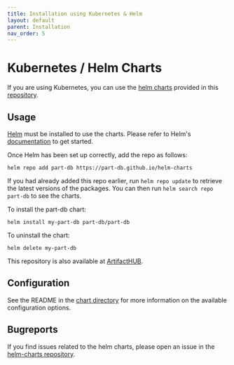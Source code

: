 ```yaml
---
title: Installation using Kubernetes & Helm
layout: default
parent: Installation
nav_order: 5
---
```


# Kubernetes / Helm Charts

If you are using Kubernetes, you can use the [helm charts](https://helm.sh/) provided in this [repository](https://github.com/Part-DB/helm-charts).

## Usage

[Helm](https://helm.sh) must be installed to use the charts.  Please refer to
Helm's [documentation](https://helm.sh/docs) to get started.

Once Helm has been set up correctly, add the repo as follows:

`helm repo add part-db https://part-db.github.io/helm-charts`

If you had already added this repo earlier, run `helm repo update` to retrieve
the latest versions of the packages.  You can then run `helm search repo
part-db` to see the charts.

To install the part-db chart:

    helm install my-part-db part-db/part-db

To uninstall the chart:

    helm delete my-part-db

This repository is also available at [ArtifactHUB](https://artifacthub.io/packages/search?repo=part-db).

## Configuration

See the README in the [chart directory](https://github.com/Part-DB/helm-charts/tree/main/charts/part-db) for more
information on the available configuration options.

## Bugreports

If you find issues related to the helm charts, please open an issue in the [helm-charts repository](https://github.com/Part-DB/helm-charts).